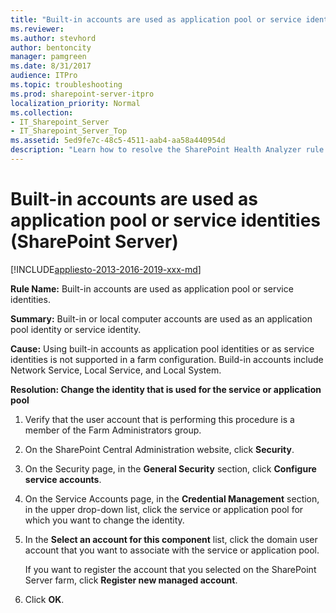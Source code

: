 ```yaml
---
title: "Built-in accounts are used as application pool or service identities (SharePoint Server)"
ms.reviewer: 
ms.author: stevhord
author: bentoncity
manager: pamgreen
ms.date: 8/31/2017
audience: ITPro
ms.topic: troubleshooting
ms.prod: sharepoint-server-itpro
localization_priority: Normal
ms.collection:
- IT_Sharepoint_Server
- IT_Sharepoint_Server_Top
ms.assetid: 5ed9fe7c-48c5-4511-aab4-aa58a440954d
description: "Learn how to resolve the SharePoint Health Analyzer rule: Built-in accounts are used as application pool or service identities, for SharePoint Server."
---
```


# Built-in accounts are used as application pool or service identities (SharePoint Server)

[!INCLUDE[appliesto-2013-2016-2019-xxx-md](../includes/appliesto-2013-2016-2019-xxx-md.md)]
  
 **Rule Name:** Built-in accounts are used as application pool or service identities. 
  
 **Summary:** Built-in or local computer accounts are used as an application pool identity or service identity. 
  
 **Cause:** Using built-in accounts as application pool identities or as service identities is not supported in a farm configuration. Build-in accounts include Network Service, Local Service, and Local System. 
  
 **Resolution: Change the identity that is used for the service or application pool**
  
1. Verify that the user account that is performing this procedure is a member of the Farm Administrators group.
    
2. On the SharePoint Central Administration website, click **Security**. 
    
3. On the Security page, in the **General Security** section, click **Configure service accounts**. 
    
4. On the Service Accounts page, in the **Credential Management** section, in the upper drop-down list, click the service or application pool for which you want to change the identity. 
    
5. In the **Select an account for this component** list, click the domain user account that you want to associate with the service or application pool. 
    
    If you want to register the account that you selected on the SharePoint Server farm, click **Register new managed account**.
    
6. Click **OK**.
    

